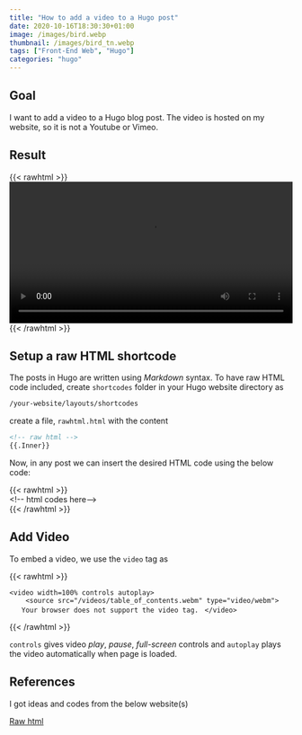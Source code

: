 ```yaml
---
title: "How to add a video to a Hugo post"
date: 2020-10-16T18:30:30+01:00
image: /images/bird.webp
thumbnail: /images/bird_tn.webp
tags: ["Front-End Web", "Hugo"]
categories: "hugo"
---
```


## Goal

I want to add a video to a Hugo blog post. The video is hosted on my website, so it is not a Youtube or Vimeo. 


## Result

{{< rawhtml >}}
<video width=100% controls>
  <source src="/videos/table_of_contents.webm" type="video/webm">
Your browser does not support the video tag.
</video>
{{< /rawhtml >}}


## Setup a raw HTML shortcode

The posts in Hugo are written using *Markdown* syntax. To have raw HTML code included, create `shortcodes` folder in your Hugo website directory as

```bash
/your-website/layouts/shortcodes
```

create a file, `rawhtml.html` with the content

```html
<!-- raw html -->
{{.Inner}}
```

Now, in any post we can insert the desired HTML code using the below code:

\{\{< rawhtml >\}\}    
    \<!-\- html codes here-\->  
\{\{< /rawhtml >\}\}



## Add Video

To embed a video, we use the `video` tag as 


\{\{< rawhtml >\}\} 

`<video width=100% controls autoplay>`  
`    <source src="/videos/table_of_contents.webm" type="video/webm">`   
`    Your browser does not support the video tag.  `
`</video>`  

\{\{< /rawhtml >\}\}


`controls` gives video *play*, *pause*, *full-screen* controls and `autoplay` plays the video automatically when page is loaded. 


## References

I got ideas and codes from the below website(s)

[Raw html](https://anaulin.org/blog/hugo-raw-html-shortcode/)


